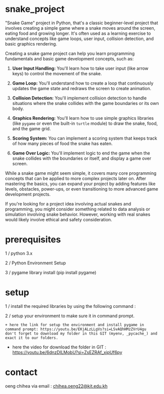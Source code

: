 # snake_project

"Snake Game" project in Python, that's a classic beginner-level project that involves creating a simple game where a snake moves around the screen, eating food and growing longer. It's often used as a learning exercise to understand concepts like game loops, user input, collision detection, and basic graphics rendering.

Creating a snake game project can help you learn programming fundamentals and basic game development concepts, such as:

1. **User Input Handling:** You'll learn how to take user input (like arrow keys) to control the movement of the snake.
   
2. **Game Loop:** You'll understand how to create a loop that continuously updates the game state and redraws the screen to create animation.
   
3. **Collision Detection:** You'll implement collision detection to handle situations where the snake collides with the game boundaries or its own body.
   
4. **Graphics Rendering:** You'll learn how to use simple graphics libraries (like `pygame` or even the built-in `turtle` module) to draw the snake, food, and the game grid.
   
5. **Scoring System:** You can implement a scoring system that keeps track of how many pieces of food the snake has eaten.
   
6. **Game Over Logic:** You'll implement logic to end the game when the snake collides with the boundaries or itself, and display a game over screen.
   
While a snake game might seem simple, it covers many core programming concepts that can be applied to more complex projects later on. After mastering the basics, you can expand your project by adding features like levels, obstacles, power-ups, or even transitioning to more advanced game development projects.

If you're looking for a project idea involving actual snakes and programming, you might consider something related to data analysis or simulation involving snake behavior. However, working with real snakes would likely involve ethical and safety consideration. 


# prerequisites

1 / python 3.x 

2 / Python Environment Setup

3 / pygame library install (pip install pygame)


# setup 
1 / install the required libraries by using the following command :

2 / setup your environment  to make sure it in command prompt.

    + here the link for setup the environment and install pygame in command prompt: https://youtu.be/EKjALzLLgVs?si=LSvAQhHMzZVrU4gu
    don't forget to download my folder in this GIT (myenv, _pycache_) and exact it to our folders. 

   + here the video for download the folder in GIT : https://youtu.be/6dnzDILMobU?si=ZsEZRAf_xipUf6py
    
# contact 

oeng chihea via email : chihea.oeng22@kit.edu.kh 

    
